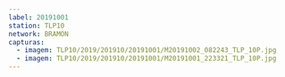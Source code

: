 ```yaml
---
label: 20191001
station: TLP10
network: BRAMON
capturas:
  - imagem: TLP10/2019/201910/20191001/M20191002_082243_TLP_10P.jpg
  - imagem: TLP10/2019/201910/20191001/M20191001_223321_TLP_10P.jpg
---
```

